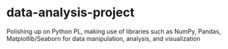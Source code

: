 # data-analysis-project
Polishing up on Python PL, making use of libraries such as NumPy, Pandas, Matplotlib/Seaborn for data manipulation, analysis, and visualization
